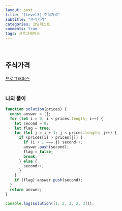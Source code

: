 ```yaml
---
layout: post
title: "[Level3] 주식가격"
subtitle: "주식가격"
categories: 코딩테스트
comments: true
tags: 프로그래머스
---
```


<br>

## 주식가격

[프로그래머스](https://programmers.co.kr/learn/courses/30/lessons/42584) <br><br>

### 나의 풀이

```js
function solution(prices) {
  const answer = [];
  for (let i = 0; i < prices.length; i++) {
    let second = 0;
    let flag = true;
    for (let j = i + 1; j < prices.length; j++) {
      if (prices[i] > prices[j]) {
        if (i + 1 === j) second++;
        answer.push(second);
        flag = false;
        break;
      } else {
        second++;
      }
    }
    if (flag) answer.push(second);
  }
  return answer;
}

console.log(solution([1, 2, 3, 2, 3]));
```

